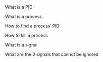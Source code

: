 What is a PID

What is a process

How to find a process’ PID

How to kill a process

What is a signal

What are the 2 signals that cannot be ignored

